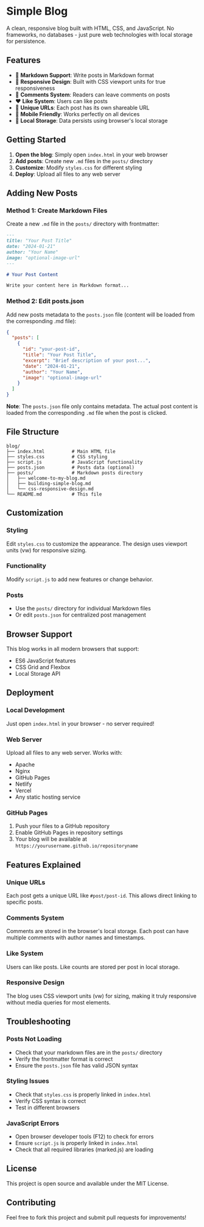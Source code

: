 # Simple Blog

A clean, responsive blog built with HTML, CSS, and JavaScript. No frameworks, no databases - just pure web technologies with local storage for persistence.

## Features

- 📝 **Markdown Support**: Write posts in Markdown format
- 🎨 **Responsive Design**: Built with CSS viewport units for true responsiveness
- 💬 **Comments System**: Readers can leave comments on posts
- ❤️ **Like System**: Users can like posts
- 🔗 **Unique URLs**: Each post has its own shareable URL
- 📱 **Mobile Friendly**: Works perfectly on all devices
- 💾 **Local Storage**: Data persists using browser's local storage

## Getting Started

1. **Open the blog**: Simply open `index.html` in your web browser
2. **Add posts**: Create new `.md` files in the `posts/` directory
3. **Customize**: Modify `styles.css` for different styling
4. **Deploy**: Upload all files to any web server

## Adding New Posts

### Method 1: Create Markdown Files
Create a new `.md` file in the `posts/` directory with frontmatter:

```markdown
---
title: "Your Post Title"
date: "2024-01-21"
author: "Your Name"
image: "optional-image-url"
---

# Your Post Content

Write your content here in Markdown format...
```

### Method 2: Edit posts.json
Add new posts metadata to the `posts.json` file (content will be loaded from the corresponding .md file):

```json
{
  "posts": [
    {
      "id": "your-post-id",
      "title": "Your Post Title",
      "excerpt": "Brief description of your post...",
      "date": "2024-01-21",
      "author": "Your Name",
      "image": "optional-image-url"
    }
  ]
}
```

**Note**: The `posts.json` file only contains metadata. The actual post content is loaded from the corresponding `.md` file when the post is clicked.

## File Structure

```
blog/
├── index.html          # Main HTML file
├── styles.css          # CSS styling
├── script.js           # JavaScript functionality
├── posts.json          # Posts data (optional)
├── posts/              # Markdown posts directory
│   ├── welcome-to-my-blog.md
│   ├── building-simple-blog.md
│   └── css-responsive-design.md
└── README.md           # This file
```

## Customization

### Styling
Edit `styles.css` to customize the appearance. The design uses viewport units (vw) for responsive sizing.

### Functionality
Modify `script.js` to add new features or change behavior.

### Posts
- Use the `posts/` directory for individual Markdown files
- Or edit `posts.json` for centralized post management

## Browser Support

This blog works in all modern browsers that support:
- ES6 JavaScript features
- CSS Grid and Flexbox
- Local Storage API

## Deployment

### Local Development
Just open `index.html` in your browser - no server required!

### Web Server
Upload all files to any web server. Works with:
- Apache
- Nginx
- GitHub Pages
- Netlify
- Vercel
- Any static hosting service

### GitHub Pages
1. Push your files to a GitHub repository
2. Enable GitHub Pages in repository settings
3. Your blog will be available at `https://yourusername.github.io/repositoryname`

## Features Explained

### Unique URLs
Each post gets a unique URL like `#post/post-id`. This allows direct linking to specific posts.

### Comments System
Comments are stored in the browser's local storage. Each post can have multiple comments with author names and timestamps.

### Like System
Users can like posts. Like counts are stored per post in local storage.

### Responsive Design
The blog uses CSS viewport units (vw) for sizing, making it truly responsive without media queries for most elements.

## Troubleshooting

### Posts Not Loading
- Check that your markdown files are in the `posts/` directory
- Verify the frontmatter format is correct
- Ensure the `posts.json` file has valid JSON syntax

### Styling Issues
- Check that `styles.css` is properly linked in `index.html`
- Verify CSS syntax is correct
- Test in different browsers

### JavaScript Errors
- Open browser developer tools (F12) to check for errors
- Ensure `script.js` is properly linked in `index.html`
- Check that all required libraries (marked.js) are loading

## License

This project is open source and available under the MIT License.

## Contributing

Feel free to fork this project and submit pull requests for improvements!
